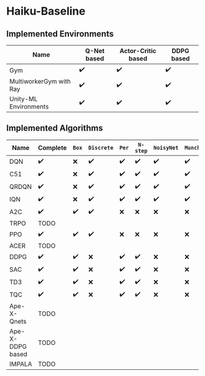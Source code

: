 # Haiku-Baseline


## Implemented Environments

| **Name**                | **Q-Net based**              | **Actor-Critic based**       | **DDPG based**               | 
| ----------------------  | ---------------------------- | ---------------------------- | ---------------------------- |
| Gym                     | :heavy_check_mark:           | :heavy_check_mark:           | :heavy_check_mark:           |
| MultiworkerGym with Ray | :heavy_check_mark:           | :heavy_check_mark:           | :heavy_check_mark:           |
| Unity-ML Environments   | :heavy_check_mark:           | :heavy_check_mark:           | :heavy_check_mark:           |

## Implemented Algorithms

| **Name**            | **Complete**                 | ```Box```          | ```Discrete```     | ```Per```          | ```N-step```       | ```NoisyNet```     | ```Munchausen```   |
| ------------------- | ---------------------------- | ------------------ | ------------------ | ------------------ | ------------------ | ------------------ | ------------------ |
| DQN                 | :heavy_check_mark:           | :x:                | :heavy_check_mark: | :heavy_check_mark: | :heavy_check_mark: | :heavy_check_mark: | :heavy_check_mark: |
| C51                 | :heavy_check_mark:           | :x:                | :heavy_check_mark: | :heavy_check_mark: | :heavy_check_mark: | :heavy_check_mark: | :heavy_check_mark: |
| QRDQN               | :heavy_check_mark:           | :x:                | :heavy_check_mark: | :heavy_check_mark: | :heavy_check_mark: | :heavy_check_mark: | :heavy_check_mark: |
| IQN                 | :heavy_check_mark:           | :x:                | :heavy_check_mark: | :heavy_check_mark: | :heavy_check_mark: | :heavy_check_mark: | :heavy_check_mark: |
| A2C                 | :heavy_check_mark: 			 | :heavy_check_mark: | :heavy_check_mark: | :x:                | :x:                | :x:                | :x:                |
| TRPO                | TODO           		         |                    |                    |                    |                    |                    |                    |
| PPO                 | :heavy_check_mark:           | :heavy_check_mark: | :heavy_check_mark: | :x:                | :x:                | :x:                | :x:                |
| ACER                | TODO           		         |                    |                    |                    |                    |                    |                    |
| DDPG                | :heavy_check_mark:           | :heavy_check_mark: | :x:                | :heavy_check_mark: | :heavy_check_mark: | :x:                | :x:                |
| SAC                 | :heavy_check_mark:           | :heavy_check_mark: | :x:                | :heavy_check_mark: | :heavy_check_mark: | :x:                | :x:                |
| TD3                 | :heavy_check_mark:           | :heavy_check_mark: | :x:                | :heavy_check_mark: | :heavy_check_mark: | :x:                | :x:                |
| TQC                 | :heavy_check_mark:           | :heavy_check_mark: | :x:                | :heavy_check_mark: | :heavy_check_mark: | :x:                | :x:                |
| Ape-X-Qnets         | TODO           		         |                    |                    |                    |                    |                    |                    |
| Ape-X-DDPG based    | TODO           		         |                    |                    |                    |                    |                    |                    |
| IMPALA              | TODO           		         |                    |                    |                    |                    |                    |                    |